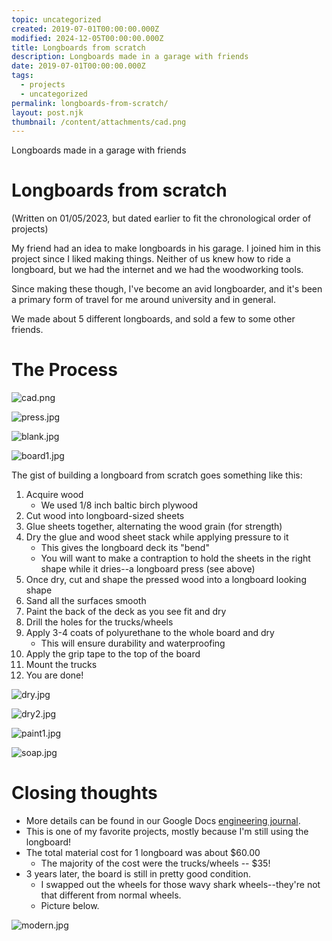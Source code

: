 ```yaml
---
topic: uncategorized
created: 2019-07-01T00:00:00.000Z
modified: 2024-12-05T00:00:00.000Z
title: Longboards from scratch
description: Longboards made in a garage with friends
date: 2019-07-01T00:00:00.000Z
tags:
  - projects
  - uncategorized
permalink: longboards-from-scratch/
layout: post.njk
thumbnail: /content/attachments/cad.png
---
```


Longboards made in a garage with friends

# Longboards from scratch

(Written on 01/05/2023, but dated earlier to fit the chronological order of projects)

My friend had an idea to make longboards in his garage. I joined him in this project since I liked making things. Neither of us knew how to ride a longboard, but we had the internet and we had the woodworking tools.

Since making these though, I've become an avid longboarder, and it's been a primary form of travel for me around university and in general.

We made about 5 different longboards, and sold a few to some other friends.

# The Process

![cad.png](/content/attachments/cad.png)

![press.jpg](/content/attachments/press.jpg)

![blank.jpg](/content/attachments/blank.jpg)

![board1.jpg](/content/attachments/board1.jpg)

The gist of building a longboard from scratch goes something like this:

1. Acquire wood
    - We used 1/8 inch baltic birch plywood
2. Cut wood into longboard-sized sheets
3. Glue sheets together, alternating the wood grain (for strength)
4. Dry the glue and wood sheet stack while applying pressure to it
    - This gives the longboard deck its "bend"
    - You will want to make a contraption to hold the sheets in the right shape while it dries--a longboard press (see above)
5. Once dry, cut and shape the pressed wood into a longboard looking shape
6. Sand all the surfaces smooth
7. Paint the back of the deck as you see fit and dry
8. Drill the holes for the trucks/wheels
9. Apply 3-4 coats of polyurethane to the whole board and dry
    - This will ensure durability and waterproofing
10. Apply the grip tape to the top of the board
11. Mount the trucks
12. You are done!

![dry.jpg](/content/attachments/dry.jpg)

![dry2.jpg](/content/attachments/dry2.jpg)

![paint1.jpg](/content/attachments/paint1.jpg)

![soap.jpg](/content/attachments/soap.jpg)



# Closing thoughts

- More details can be found in our Google Docs [engineering journal](https://docs.google.com/document/d/1n-WTzYEHHpv0-lnIUWKVuDNsl-4a_Rr5jMzaDWa7HHw/edit?usp=sharing).
- This is one of my favorite projects, mostly because I'm still using the longboard!
- The total material cost for 1 longboard was about $60.00
    - The majority of the cost were the trucks/wheels -- $35!
- 3 years later, the board is still in pretty good condition.
    - I swapped out the wheels for those wavy shark wheels--they're not that different from normal wheels.
    - Picture below.

![modern.jpg](/content/attachments/modern.jpg)
